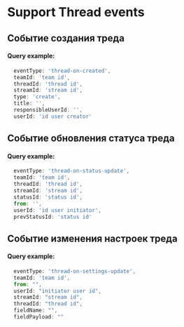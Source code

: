 # Support Thread events

## Событие создания треда

#### Query example:
```js
  eventType: 'thread-on-created',
  teamId: 'team id',
  threadId: 'thread id',
  streamId: 'stream id',
  type: 'create',
  title: '',
  responsibleUserId: '',
  userId: 'id user creator'
```

## Событие обновления статуса треда

#### Query example:
```js
  eventType: 'thread-on-status-update',
  teamId: 'team id',
  threadId: 'thread id',
  streamId: 'stream id',
  statusId: 'status id',
  from: '',
  userId: 'id user initiator',
  prevStatusId: 'status id'
```

## Событие изменения настроек треда

#### Query example:
```js
  eventType: 'thread-on-settings-update',
  teamId: 'team id',
  from: "",
  userId: "initiator user id",
  streamId: "stream id",
  threadId: "thread id",
  fieldName: "",
  fieldPayload: ""
```
